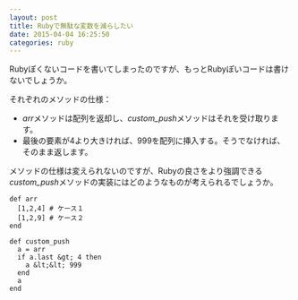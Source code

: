 ```yaml
---
layout: post
title: Rubyで無駄な変数を減らしたい
date: 2015-04-04 16:25:50
categories: ruby
---
```

<p>Rubyぽくないコードを書いてしまったのですが、もっとRubyぽいコードは書けないでしょうか。</p>

<p>それぞれのメソッドの仕様：</p>

<ul>
<li><em>arr</em>メソッドは配列を返却し、<em>custom_push</em>メソッドはそれを受け取ります。</li>
<li>最後の要素が4より大きければ、999を配列に挿入する。そうでなければ、そのまま返します。</li>
</ul>

<p>メソッドの仕様は変えられないのですが、Rubyの良さをより強調できる<em>custom_push</em>メソッドの実装にはどのようなものが考えられるでしょうか。</p>

```
def arr
  [1,2,4] # ケース１
  [1,2,9] # ケース２
end

def custom_push
  a = arr
  if a.last &gt; 4 then
    a &lt;&lt; 999   
  end
  a
end
```
